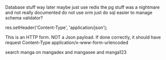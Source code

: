 Database stuff way later
maybe just use redis the pg stuff was a nightmare and not really documented
do not use orm just do sql easier to manage
schema validator?

res.setHeader('Content-Type', 'application/json');

This is an HTTP form. NOT a Json payload. If done correctly, it should have request Content-Type application/x-www-form-urlencoded

search manga on mangadex and mangasee and manga123

